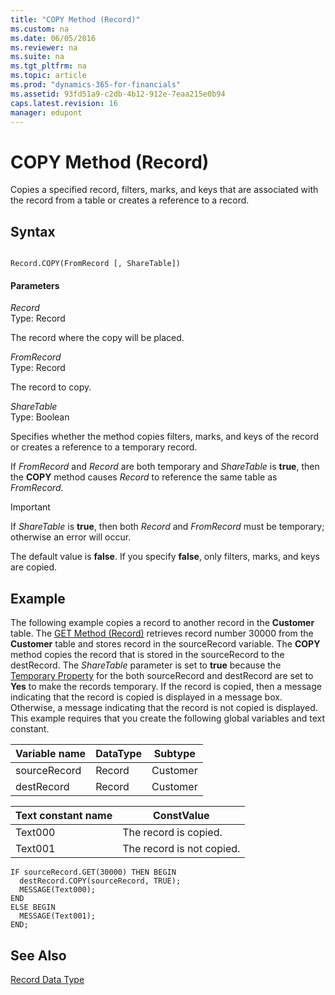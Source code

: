 ```yaml
---
title: "COPY Method (Record)"
ms.custom: na
ms.date: 06/05/2016
ms.reviewer: na
ms.suite: na
ms.tgt_pltfrm: na
ms.topic: article
ms.prod: "dynamics-365-for-financials"
ms.assetid: 93fd51a9-c2db-4b12-912e-7eaa215e0b94
caps.latest.revision: 16
manager: edupont
---
```

# COPY Method (Record)
Copies a specified record, filters, marks, and keys that are associated with the record from a table or creates a reference to a record.  
  
## Syntax  
  
```  
  
Record.COPY(FromRecord [, ShareTable])  
```  
  
#### Parameters  
 *Record*  
 Type: Record  
  
 The record where the copy will be placed.  
  
 *FromRecord*  
 Type: Record  
  
 The record to copy.  
  
 *ShareTable*  
 Type: Boolean  
  
 Specifies whether the method copies filters, marks, and keys of the record or creates a reference to a temporary record.  
  
 If *FromRecord* and *Record* are both temporary and *ShareTable* is **true**, then the **COPY** method causes *Record* to reference the same table as *FromRecord*.  
  
> [!IMPORTANT]  
>  If *ShareTable* is **true**, then both *Record* and *FromRecord* must be temporary; otherwise an error will occur.  
  
 The default value is **false**. If you specify **false**, only filters, marks, and keys are copied.  
  
## Example  
 The following example copies a record to another record in the **Customer** table. The [GET Method \(Record\)](devenv-GET-Method-Record.md) retrieves record number 30000 from the **Customer** table and stores record in the sourceRecord variable. The **COPY** method copies the record that is stored in the sourceRecord to the destRecord. The *ShareTable* parameter is set to **true** because the [Temporary Property](../properties/devenv-Temporary-Property.md) for the both sourceRecord and destRecord are set to **Yes** to make the records temporary. If the record is copied, then a message indicating that the record is copied is displayed in a message box. Otherwise, a message indicating that the record is not copied is displayed. This example requires that you create the following global variables and text constant.  
  
|Variable name|DataType|Subtype|  
|-------------------|--------------|-------------|  
|sourceRecord|Record|Customer|  
|destRecord|Record|Customer|  
  
|Text constant name|ConstValue|  
|------------------------|----------------|  
|Text000|The record is copied.|  
|Text001|The record is not copied.|  
  
```  
IF sourceRecord.GET(30000) THEN BEGIN  
  destRecord.COPY(sourceRecord, TRUE);  
  MESSAGE(Text000);  
END  
ELSE BEGIN  
  MESSAGE(Text001);  
END;  
```  
  
## See Also  
 [Record Data Type](../datatypes/devenv-Record-Data-Type.md)